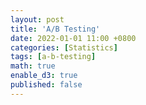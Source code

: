 ```yaml
---
layout: post
title: 'A/B Testing'
date: 2022-01-01 11:00 +0800
categories: [Statistics]
tags: [a-b-testing]
math: true
enable_d3: true
published: false
---
```




